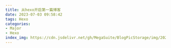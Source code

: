 ```yaml
---
title: 从hexo开启第一篇博客
date: 2023-07-03 09:58:42
tags: Hexo
categories:
- Major
- Hexo
index_img: https://cdn.jsdelivr.net/gh/MegaSuite/BlogPicStorage/img/202307042106887.png
---
```

